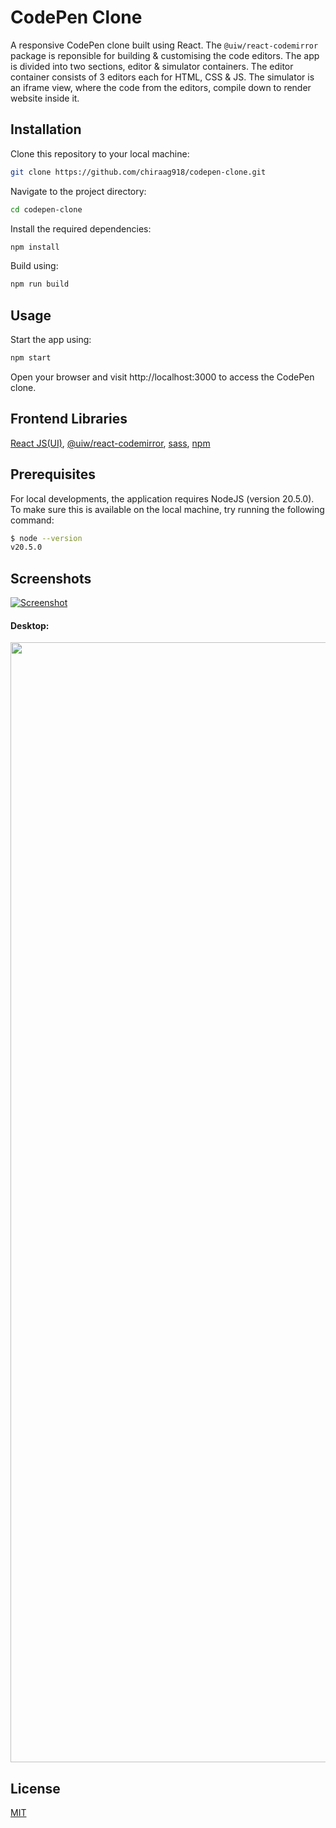 # CodePen Clone

A responsive CodePen clone built using React. The `@uiw/react-codemirror` package is reponsible for building & customising the code editors. The app is divided into two sections, editor & simulator containers. The editor container consists of 3 editors each for HTML, CSS & JS. The simulator is an iframe view, where the code from the editors, compile down to render website inside it.


## Installation

Clone this repository to your local machine:

```bash
git clone https://github.com/chiraag918/codepen-clone.git
```

Navigate to the project directory:

```bash
cd codepen-clone
```

Install the required dependencies:

```bash
npm install
```

Build using:

```bash
npm run build
```


## Usage 

Start the app using:

```bash
npm start
```

Open your browser and visit http://localhost:3000 to access the CodePen clone.


## Frontend Libraries

[React JS(UI)](https://reactjs.org/docs/getting-started.html),
[@uiw/react-codemirror](https://www.npmjs.com/package/@uiw/react-codemirror),
[sass](https://sass-lang.com/documentation/),
[npm](https://www.npmjs.com/)


## Prerequisites

For local developments, the application requires NodeJS (version 20.5.0). To make sure this is available on the local machine, try running the following command:

```bash
$ node --version
v20.5.0
```


## Screenshots
[![Screenshot](screenshot.png)](https://github.com/deepikaa0402/Codepen-Clone/blob/main/src/assets/images/Screenshot-desktop.png)

#### Desktop:

<img width="1792" src="">

<a name="license"></a>

## License

[MIT](https://choosealicense.com/licenses/mit/)
